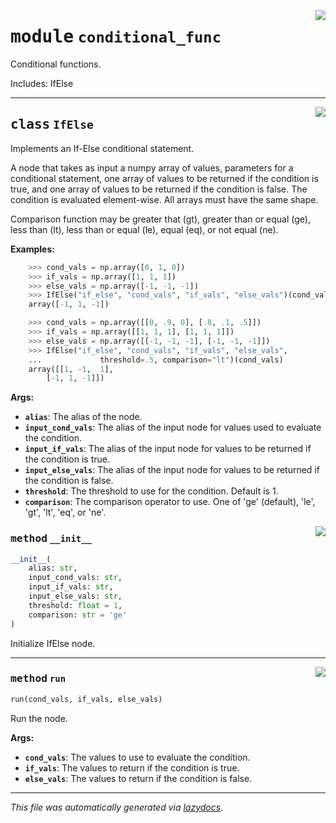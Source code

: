<!-- markdownlint-disable -->

<a href="../../pheno_sim/func_nodes/conditional_func.py#L0"><img align="right" style="float:right;" src="https://img.shields.io/badge/-source-cccccc?style=flat-square"></a>

# <kbd>module</kbd> `conditional_func`
Conditional functions. 

Includes:  IfElse 



---

<a href="../../pheno_sim/func_nodes/conditional_func.py#L12"><img align="right" style="float:right;" src="https://img.shields.io/badge/-source-cccccc?style=flat-square"></a>

## <kbd>class</kbd> `IfElse`
Implements an If-Else conditional statement. 

A node that takes as input a numpy array of values, parameters for a conditional statement, one array of values to be returned if the condition is true, and one array of values to be returned if the condition is false. The condition is evaluated element-wise. All arrays must have the same shape. 

Comparison function may be greater that (gt), greater than or equal (ge), less than (lt), less than or equal (le), equal (eq), or not equal (ne). 



**Examples:**
 ```python
     >>> cond_vals = np.array([0, 1, 0])
     >>> if_vals = np.array([1, 1, 1])
     >>> else_vals = np.array([-1, -1, -1])
     >>> IfElse("if_else", "cond_vals", "if_vals", "else_vals")(cond_vals)
     array([-1, 1, -1])

     >>> cond_vals = np.array([[0, .9, 0], [.8, .1, .5]])
     >>> if_vals = np.array([[1, 1, 1], [1, 1, 1]])
     >>> else_vals = np.array([[-1, -1, -1], [-1, -1, -1]])
     >>> IfElse("if_else", "cond_vals", "if_vals", "else_vals",
     ...             threshold=.5, comparison="lt")(cond_vals)
     array([[1, -1,  1],
         [-1, 1, -1]])
```  



**Args:**
 
 - <b>`alias`</b>:  The alias of the node. 
 - <b>`input_cond_vals`</b>:  The alias of the input node for values used to  evaluate the condition. 
 - <b>`input_if_vals`</b>:  The alias of the input node for values to be  returned if the condition is true. 
 - <b>`input_else_vals`</b>:  The alias of the input node for values to be  returned if the condition is false. 
 - <b>`threshold`</b>:  The threshold to use for the condition. Default is 1. 
 - <b>`comparison`</b>:  The comparison operator to use. One of 'ge' (default),  'le', 'gt', 'lt', 'eq', or 'ne'. 

<a href="../../pheno_sim/func_nodes/conditional_func.py#L54"><img align="right" style="float:right;" src="https://img.shields.io/badge/-source-cccccc?style=flat-square"></a>

### <kbd>method</kbd> `__init__`

```python
__init__(
    alias: str,
    input_cond_vals: str,
    input_if_vals: str,
    input_else_vals: str,
    threshold: float = 1,
    comparison: str = 'ge'
)
```

Initialize IfElse node. 




---

<a href="../../pheno_sim/func_nodes/conditional_func.py#L73"><img align="right" style="float:right;" src="https://img.shields.io/badge/-source-cccccc?style=flat-square"></a>

### <kbd>method</kbd> `run`

```python
run(cond_vals, if_vals, else_vals)
```

Run the node. 



**Args:**
 
 - <b>`cond_vals`</b>:  The values to use to evaluate the condition. 
 - <b>`if_vals`</b>:  The values to return if the condition is true. 
 - <b>`else_vals`</b>:  The values to return if the condition is false. 




---

_This file was automatically generated via [lazydocs](https://github.com/ml-tooling/lazydocs)._
